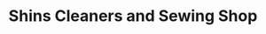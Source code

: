 ---
title: "Shins Cleaners and Sewing Shop"
url: /savannah/shins-cleaners-and-sewing-shop/
shop: Wäscherei
---